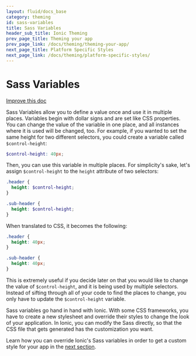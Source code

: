 ```yaml
---
layout: fluid/docs_base
category: theming
id: sass-variables
title: Sass Variables
header_sub_title: Ionic Theming
prev_page_title: Theming your app
prev_page_link: /docs/theming/theming-your-app/
next_page_title: Platform Specific Styles
next_page_link: /docs/theming/platform-specific-styles/
---
```


<h1 class="title">Sass Variables</h1>

<a class="improve-v2-docs" href='https://github.com/driftyco/ionic-site/edit/master/content/docs/theming/sass-variables/index.md'>
  Improve this doc
</a>

Sass Variables allow you to define a value once and use it in multiple places. Variables begin with dollar signs and are set like CSS properties. You can change the value of the variable in one place, and all instances where it is used will be changed, too. For example, if you wanted to set the same height for two different selectors, you could create a variable called `$control-height`:

```scss
$control-height: 40px;
```

Then, you can use this variable in multiple places. For simplicity's sake, let's assign `$control-height` to the `height` attribute of two selectors:

```scss
.header {
  height: $control-height;
}

.sub-header {
  height: $control-height;
}
```

When translated to CSS, it becomes the following:

```css
.header {
  height: 40px;
}

.sub-header {
  height: 40px;
}
```

This is extremely useful if you decide later on that you would like to change the value of `$control-height`, and it is being used by multiple selectors. Instead of sifting through all of your code to find the places to change, you only have to update the `$control-height` variable.

Sass variables go hand in hand with Ionic. With some CSS frameworks, you have to create a new stylesheet and override their styles to change the look of your application. In Ionic, you can modify the Sass directly, so that the CSS file that gets generated has the customization you want.

Learn how you can override Ionic's Sass variables in order to get a custom style for your app in the [next section](../overriding-ionic-variables/).
